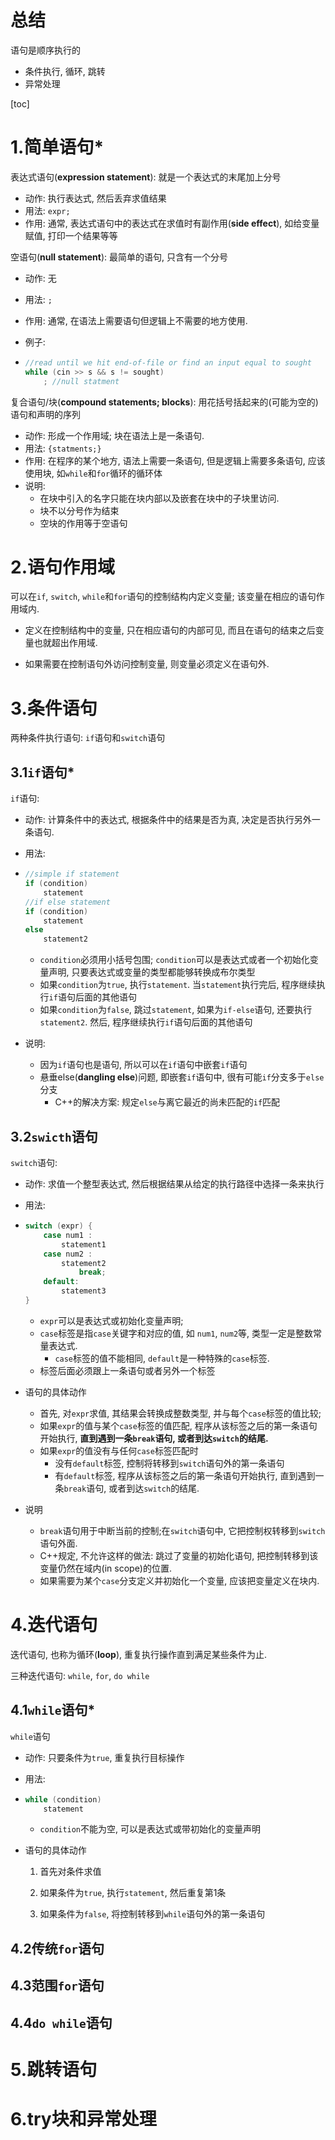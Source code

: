 # 总结

语句是顺序执行的

* 条件执行, 循环, 跳转
* 异常处理



[toc]

# 1.简单语句*

表达式语句(**expression statement**): 就是一个表达式的末尾加上分号

* 动作: 执行表达式, 然后丢弃求值结果
* 用法: `expr;`
* 作用: 通常, 表达式语句中的表达式在求值时有副作用(**side effect**), 如给变量赋值, 打印一个结果等等

空语句(**null statement**): 最简单的语句, 只含有一个分号

* 动作: 无

* 用法: `;`

* 作用: 通常, 在语法上需要语句但逻辑上不需要的地方使用.

* 例子:

* ```c++
  //read until we hit end-of-file or find an input equal to sought
  while (cin >> s && s != sought)
      ;	//null statment
  ```

复合语句/块(**compound statements; blocks**): 用花括号括起来的(可能为空的)语句和声明的序列

* 动作: 形成一个作用域; 块在语法上是一条语句.
* 用法: `{statments;}`
* 作用: 在程序的某个地方, 语法上需要一条语句, 但是逻辑上需要多条语句, 应该使用块, 如`while`和`for`循环的循环体
* 说明: 
  * 在块中引入的名字只能在块内部以及嵌套在块中的子块里访问.
  * 块不以分号作为结束
  * 空块的作用等于空语句

# 2.语句作用域

可以在`if`, `switch`, `while`和`for`语句的控制结构内定义变量; 该变量在相应的语句作用域内.

* 定义在控制结构中的变量, 只在相应语句的内部可见, 而且在语句的结束之后变量也就超出作用域.

* 如果需要在控制语句外访问控制变量, 则变量必须定义在语句外.

# 3.条件语句

两种条件执行语句: `if`语句和`switch`语句

## 3.1`if`语句*

`if`语句: 

* 动作: 计算条件中的表达式, 根据条件中的结果是否为真, 决定是否执行另外一条语句.

* 用法: 

* ```c++
  //simple if statement
  if (condition)
      statement
  //if else statement
  if (condition)
      statement
  else
      statement2
  ```

  * `condition`必须用小括号包围; `condition`可以是表达式或者一个初始化变量声明, 只要表达式或变量的类型都能够转换成布尔类型
  * 如果`condition`为`true`, 执行`statement`. 当`statement`执行完后, 程序继续执行`if`语句后面的其他语句
  * 如果`condition`为`false`, 跳过`statement`, 如果为`if-else`语句, 还要执行`statement2`. 然后, 程序继续执行`if`语句后面的其他语句

* 说明:

  * 因为`if`语句也是语句, 所以可以在`if`语句中嵌套`if`语句
  * 悬垂else(**dangling else**)问题, 即嵌套`if`语句中, 很有可能`if`分支多于`else`分支
    * C++的解决方案: 规定`else`与离它最近的尚未匹配的`if`匹配

## 3.2`swicth`语句

`switch`语句: 

* 动作: 求值一个整型表达式, 然后根据结果从给定的执行路径中选择一条来执行

* 用法: 

* ```c++
  switch (expr) {
      case num1 :
          statement1
      case num2 :
          statement2
              break;
      default:
          statement3
  }
  ```

  * `expr`可以是表达式或初始化变量声明; 
  * `case`标签是指`case`关键字和对应的值, 如 `num1`, `num2`等, 类型一定是整数常量表达式.
    * `case`标签的值不能相同, `default`是一种特殊的`case`标签.
  * 标签后面必须跟上一条语句或者另外一个标签
  
* 语句的具体动作

  * 首先, 对`expr`求值, 其结果会转换成整数类型, 并与每个`case`标签的值比较;
  * 如果`expr`的值与某个`case`标签的值匹配, 程序从该标签之后的第一条语句开始执行, **直到遇到一条`break`语句, 或者到达`switch`的结尾.**
  * 如果`expr`的值没有与任何`case`标签匹配时
    * 没有`default`标签, 控制将转移到`switch`语句外的第一条语句
    * 有`default`标签, 程序从该标签之后的第一条语句开始执行, 直到遇到一条`break`语句, 或者到达`switch`的结尾.

* 说明
  * `break`语句用于中断当前的控制;在`switch`语句中, 它把控制权转移到`switch`语句外面.
  * C++规定, 不允许这样的做法: 跳过了变量的初始化语句, 把控制转移到该变量仍然在域内(in scope)的位置.
  * 如果需要为某个`case`分支定义并初始化一个变量, 应该把变量定义在块内.

# 4.迭代语句

迭代语句, 也称为循环(**loop**), 重复执行操作直到满足某些条件为止.

三种迭代语句: `while`, `for`, `do while`

## 4.1`while`语句*

`while`语句

* 动作: 只要条件为`true`, 重复执行目标操作

* 用法:

* ```c++
  while (condition)
      statement
  ```

  * `condition`不能为空, 可以是表达式或带初始化的变量声明

* 语句的具体动作

  1. 首先对条件求值

  2. 如果条件为`true`, 执行`statement`, 然后重复第1条
  3. 如果条件为`false`, 将控制转移到`while`语句外的第一条语句

## 4.2传统`for`语句

## 4.3范围`for`语句

## 4.4`do while`语句

# 5.跳转语句

# 6.try块和异常处理